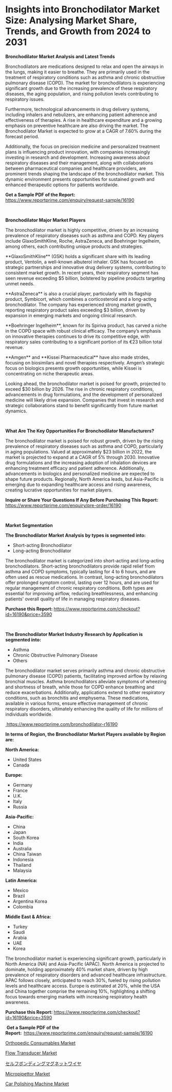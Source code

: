 <p><h1>Insights into Bronchodilator Market Size: Analysing Market Share, Trends, and Growth from 2024 to 2031</h1></p><p><strong>Bronchodilator Market Analysis and Latest Trends</strong></p>
<p><p>Bronchodilators are medications designed to relax and open the airways in the lungs, making it easier to breathe. They are primarily used in the treatment of respiratory conditions such as asthma and chronic obstructive pulmonary disease (COPD). The market for bronchodilators is experiencing significant growth due to the increasing prevalence of these respiratory diseases, the aging population, and rising pollution levels contributing to respiratory issues.</p><p>Furthermore, technological advancements in drug delivery systems, including inhalers and nebulizers, are enhancing patient adherence and effectiveness of therapies. A rise in healthcare expenditure and a growing emphasis on preventive healthcare are also driving the market. The Bronchodilator Market is expected to grow at a CAGR of 7.60% during the forecast period. </p><p>Additionally, the focus on precision medicine and personalized treatment plans is influencing product innovation, with companies increasingly investing in research and development. Increasing awareness about respiratory diseases and their management, along with collaborations between pharmaceutical companies and healthcare providers, are prominent trends shaping the landscape of the bronchodilator market. This dynamic environment presents opportunities for sustained growth and enhanced therapeutic options for patients worldwide.</p></p>
<p><strong>Get a Sample PDF of the Report:&nbsp;</strong> <a href="https://www.reportprime.com/enquiry/request-sample/16190">https://www.reportprime.com/enquiry/request-sample/16190</a></p>
<p>&nbsp;</p>
<p><strong>Bronchodilator Major Market Players</strong></p>
<p><p>The bronchodilator market is highly competitive, driven by an increasing prevalence of respiratory diseases such as asthma and COPD. Key players include GlaxoSmithKline, Roche, AstraZeneca, and Boehringer Ingelheim, among others, each contributing unique products and strategies.</p><p>**GlaxoSmithKline** (GSK) holds a significant share with its leading product, Ventolin, a well-known albuterol inhaler. GSK has focused on strategic partnerships and innovative drug delivery systems, contributing to consistent market growth. In recent years, their respiratory segment has seen revenue exceeding $5 billion, bolstered by pipeline products targeting unmet needs.</p><p>**AstraZeneca** is also a crucial player, particularly with its flagship product, Symbicort, which combines a corticosteroid and a long-acting bronchodilator. The company has experienced strong market growth, reporting respiratory product sales exceeding $3 billion, driven by expansion in emerging markets and ongoing clinical research.</p><p>**Boehringer Ingelheim**, known for its Spiriva product, has carved a niche in the COPD space with robust clinical efficacy. The company’s emphasis on innovative therapies continues to drive its competitive edge, with respiratory sales contributing to a significant portion of its €23 billion total revenue.</p><p>**Amgen** and **Kissei Pharmaceutical** have also made strides, focusing on biosimilars and novel therapies respectively. Amgen’s strategic focus on biologics presents growth opportunities, while Kissei is concentrating on niche therapeutic areas.</p><p>Looking ahead, the bronchodilator market is poised for growth, projected to exceed $30 billion by 2026. The rise in chronic respiratory conditions, advancements in drug formulations, and the development of personalized medicine will likely drive expansion. Companies that invest in research and strategic collaborations stand to benefit significantly from future market dynamics.</p></p>
<p>&nbsp;</p>
<p><strong>What Are The Key Opportunities For Bronchodilator Manufacturers?</strong></p>
<p><p>The bronchodilator market is poised for robust growth, driven by the rising prevalence of respiratory diseases such as asthma and COPD, particularly in aging populations. Valued at approximately $23 billion in 2022, the market is projected to expand at a CAGR of 5% through 2030. Innovative drug formulations and the increasing adoption of inhalation devices are enhancing treatment efficacy and patient adherence. Additionally, advancements in biologics and personalized medicine are expected to shape future products. Regionally, North America leads, but Asia-Pacific is emerging due to expanding healthcare access and rising awareness, creating lucrative opportunities for market players.</p></p>
<p><strong>Inquire or Share Your Questions If Any Before Purchasing This Report:</strong> <a href="https://www.reportprime.com/enquiry/pre-order/16190">https://www.reportprime.com/enquiry/pre-order/16190</a></p>
<p>&nbsp;</p>
<p><strong>Market Segmentation</strong></p>
<p><strong>The Bronchodilator Market Analysis by types is segmented into:</strong></p>
<p><ul><li>Short-acting Bronchodilator</li><li>Long-acting Bronchodilator</li></ul></p>
<p><p>The bronchodilator market is categorized into short-acting and long-acting bronchodilators. Short-acting bronchodilators provide rapid relief from asthma and COPD symptoms, typically lasting for 4 to 6 hours, and are often used as rescue medications. In contrast, long-acting bronchodilators offer prolonged symptom control, lasting over 12 hours, and are used for regular management of chronic respiratory conditions. Both types are essential for improving airflow, reducing breathlessness, and enhancing patients' overall quality of life in managing respiratory diseases.</p></p>
<p><strong>Purchase this Report:&nbsp;</strong><a href="https://www.reportprime.com/checkout?id=16190&price=3590">https://www.reportprime.com/checkout?id=16190&price=3590</a></p>
<p>&nbsp;</p>
<p><strong>The Bronchodilator Market Industry Research by Application is segmented into:</strong></p>
<p><ul><li>Asthma</li><li>Chronic Obstructive Pulmonary Disease</li><li>Others</li></ul></p>
<p><p>The bronchodilator market serves primarily asthma and chronic obstructive pulmonary disease (COPD) patients, facilitating improved airflow by relaxing bronchial muscles. Asthma bronchodilators alleviate symptoms of wheezing and shortness of breath, while those for COPD enhance breathing and reduce exacerbations. Additionally, applications extend to other respiratory conditions, such as bronchitis and emphysema. These medications, available in various forms, ensure effective management of chronic respiratory disorders, ultimately enhancing the quality of life for millions of individuals worldwide.</p></p>
<p><a href="https://www.reportprime.com/bronchodilator-r16190">&nbsp;https://www.reportprime.com/bronchodilator-r16190</a></p>
<p><strong>In terms of Region, the Bronchodilator Market Players available by Region are:</strong></p>
<p>
    <p> <strong> North America: </strong>
        <ul>
            <li>United States</li>
            <li>Canada</li>
        </ul>
        </p> 
    <p> <strong> Europe: </strong>
        <ul>
            <li>Germany</li>
            <li>France</li>
            <li>U.K.</li>
            <li>Italy</li>
            <li>Russia</li>
        </ul>
        </p> 
    <p> <strong> Asia-Pacific: </strong>
        <ul>
            <li>China</li>
            <li>Japan</li>
            <li>South Korea</li>
            <li>India</li>
            <li>Australia</li>
            <li>China Taiwan</li>
            <li>Indonesia</li>
            <li>Thailand</li>
            <li>Malaysia</li>
        </ul>
        </p> 
    <p> <strong> Latin America: </strong>
        <ul>
            <li>Mexico</li>
            <li>Brazil</li>
            <li>Argentina Korea</li>
            <li>Colombia</li>
        </ul>
        </p> 
    <p> <strong> Middle East & Africa: </strong>
        <ul>
            <li>Turkey</li>
            <li>Saudi</li>
            <li>Arabia</li>
            <li>UAE</li>
            <li>Korea</li>
        </ul>
    </p>
    </p>
<p><p>The bronchodilator market is experiencing significant growth, particularly in North America (NA) and Asia-Pacific (APAC). North America is projected to dominate, holding approximately 40% market share, driven by high prevalence of respiratory disorders and advanced healthcare infrastructure. APAC follows closely, anticipated to reach 30%, fueled by rising pollution levels and healthcare access. Europe is estimated at 20%, while the USA and China together comprise the remaining 10%, highlighting a shifting focus towards emerging markets with increasing respiratory health awareness.</p></p>
<p><strong>Purchase this Report: </strong><a href="https://www.reportprime.com/checkout?id=16190&price=3590">https://www.reportprime.com/checkout?id=16190&price=3590</a></p>
<p>&nbsp;<strong>Get a Sample PDF of the Report:&nbsp;&nbsp;</strong><a href="https://www.reportprime.com/enquiry/request-sample/16190">https://www.reportprime.com/enquiry/request-sample/16190</a></p>
<p><strong></strong></p>
<p><p><a href="https://github.com/olyy49keyt/Market-Research-Report-List-1/blob/main/orthopedic-consumables-market.md">Orthopedic Consumables Market</a></p><p><a href="https://www.linkedin.com/pulse/flow-transducer-market-size-share-analysis-growth-5u2bc?trackingId=QjMjW3zVQ7ikslTx9eWD4w%3D%3D">Flow Transducer Market</a></p><p><a href="https://medium.com/@manuelmann1976/self-bonding-magnet-wires-market-%E3%81%AE%E3%82%B0%E3%83%AD%E3%83%BC%E3%83%90%E3%83%AB%E5%B8%82%E5%A0%B4%E6%A6%82%E8%A6%81%E3%81%AF-%E4%B8%96%E7%95%8C%E3%81%8A%E3%82%88%E3%81%B3%E4%B8%BB%E8%A6%81%E5%B8%82%E5%A0%B4%E3%81%AB%E3%81%8A%E3%81%91%E3%82%8B%E6%A5%AD%E7%95%8C%E3%81%AB%E5%BD%B1%E9%9F%BF%E3%82%92%E4%B8%8E%E3%81%88%E3%82%8B%E4%B8%BB%E8%A6%81%E3%81%AA%E3%83%88%E3%83%AC%E3%83%B3%E3%83%89%E3%81%AB%E3%81%A4%E3%81%84%E3%81%A6-%E7%8B%AC%E8%87%AA%E3%81%AE%E8%A6%96%E7%82%B9%E3%82%92%E6%8F%90%E4%BE%9B%E3%81%97%E3%81%BE%E3%81%99-dcb9a68dc7fc">セルフボンディングマグネットワイヤ</a></p><p><a href="https://www.linkedin.com/pulse/in-depth-analysis-global-micropipettor-market-scope-its-rapid-7jree?trackingId=Jz4AzzR3Rw6Irgt%2B878RxA%3D%3D">Micropipettor Market</a></p><p><a href="https://issuu.com/reportprime-2/docs/car-polishing-machine-market-size-2_f0ca81d080b859">Car Polishing Machine Market</a></p></p>